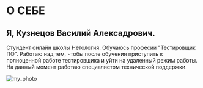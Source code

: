 # О СЕБЕ

## Я, Кузнецов Василий Алексадрович.

Cтундент онлайн школы Нетология. Обучаюсь професии "Тестировщик ПО". Работаю над тем, чтобы после обучения приступить к полноценной работе тестировщика и уйти на удаленный режим работы. На данный момент работаю специалистом технической поддержки.


![my_photo](https://sun9-71.userapi.com/impg/G3qrUUn4saG38kEANIIBMRJ7mZ0CbGcx-RbVag/XwDmIOnnxRE.jpg?size=1600x1200&quality=96&sign=0f4efca0255918ed34f8ec8cb0c8150c&type=album)

